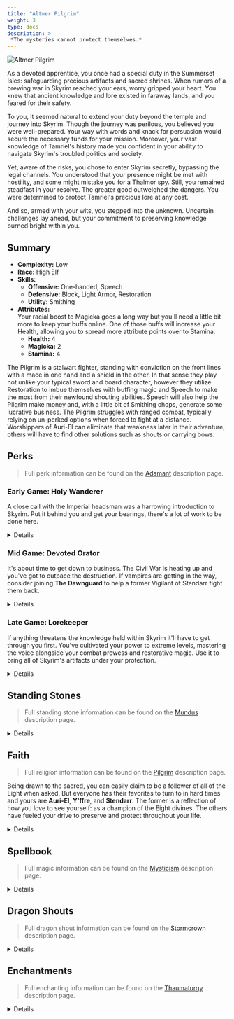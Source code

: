 ```yaml
---
title: "Altmer Pilgrim"
weight: 3
type: docs
description: >
 *The mysteries cannot protect themselves.*
---
```


![Altmer Pilgrim](/Pictures/sss/builds/altmer-pilgrim.png)

As a devoted apprentice, you once had a special duty in the Summerset Isles: safeguarding precious artifacts and sacred shrines. When rumors of a brewing war in Skyrim reached your ears, worry gripped your heart. You knew that ancient knowledge and lore existed in faraway lands, and you feared for their safety.

To you, it seemed natural to extend your duty beyond the temple and journey into Skyrim. Though the journey was perilous, you believed you were well-prepared. Your way with words and knack for persuasion would secure the necessary funds for your mission. Moreover, your vast knowledge of Tamriel's history made you confident in your ability to navigate Skyrim's troubled politics and society.

Yet, aware of the risks, you chose to enter Skyrim secretly, bypassing the legal channels. You understood that your presence might be met with hostility, and some might mistake you for a Thalmor spy. Still, you remained steadfast in your resolve. The greater good outweighed the dangers. You were determined to protect Tamriel's precious lore at any cost.

And so, armed with your wits, you stepped into the unknown. Uncertain challenges lay ahead, but your commitment to preserving knowledge burned bright within you.

## Summary

* **Complexity:** Low
* **Race:** [High Elf](## "Major Skill: Enchanting
Minor Skills: Alteration, Conjuration, Destruction, Illusion, Restoration
Highborn: Your Magicka is increased by 50 and your Magicka Regeneration is increased by 50%.")
* **Skills:**
  * **Offensive:** One-handed, Speech
  * **Defensive:** Block, Light Armor, Restoration 
  * **Utility:** Smithing
* **Attributes:**  
  Your racial boost to Magicka goes a long way but you'll need a little bit more to keep your buffs online. One of those buffs will increase your Health, allowing you to spread more attribute points over to Stamina.
  * **Health:** 4
  * **Magicka:** 2
  * **Stamina:** 4

The Pilgrim is a stalwart fighter, standing with conviction on the front lines with a mace in one hand and a shield in the other. In that sense they play not unlike your typical sword and board character, however they utilize Restoration to imbue themselves with buffing magic and Speech to make the most from their newfound shouting abilities. Speech will also help the Pilgrim make money and, with a little bit of Smithing chops, generate some lucrative business. The Pilgrim struggles with ranged combat, typically relying on un-perked options when forced to fight at a distance. Worshippers of Auri-El can eliminate that weakness later in their adventure; others will have to find other solutions such as shouts or carrying bows.

## Perks

> Full perk information can be found on the [Adamant](https://www.nexusmods.com/skyrimspecialedition/mods/30191) description page.

### Early Game: Holy Wanderer

A close call with the Imperial headsman was a harrowing introduction to Skyrim. Put it behind you and get your bearings, there's a lot of work to be done here.

<details>

#### Block

*Shields won't always save you from an incoming power attack just yet but that doesn't mean they're ineffective.*

* **Gladiator (10):** Blocking is 25% more effective.
* **Discipline (20):** Blocking with a shield reduces incoming arrow damage by 50%.

#### Light Armor

*Light armor is best for travel and your people have always excelled in it.*

* **Scout 1 (10):** Light armor is 25% more effective.
* **Agility 1 (20):** You gain 50% Stamina Regeneration while wearing a light armor chest piece.

#### One-handed

*Blunt weapons such as maces allow you to break down your enemies with less mess.*

* **Skirmisher 1 (10):** One-handed weapons do 25% more damage.
* **Armor Breaker 1 (20):** Maces reduce enemy armor rating by 150 for 10 seconds.
* **Fighter’s Stance 1 (30):** Power attacks with one-handed weapons deal 25% extra damage and have a chance to decapitate your enemies.

#### Restoration

*Novice Restoration won't offer you anything later on but for now it's a valuable lifeline.*

* **Healer 1 (10):** Restoration spells cost 25% less Magicka.
* **Recovery 1 (20):** Healing spells are 50% stronger.

#### Smithing

*Your smithing will be limited to maintaining your gear and crafting valuable jewelry.*

* **Craftsman 1 (10):** You can temper all items by one additional tier.

#### Speech

*A diplomatic touch is all you need to earn more coin in the markets.*

* **Merchant 1 (10):** You receive 25% better prices.

</details>

### Mid Game: Devoted Orator

It's about time to get down to business. The Civil War is heating up and you've got to outpace the destruction. If vampires are getting in the way, consider joining **The Dawnguard** to help a former Vigilant of Stendarr fight them back.

<details>

#### Block

*You're pretty good with a shield. Don't be afraid to hold it out in front of you while advancing*

* **Defensive Maneuvers (30):** Blocking no longer slows your movement.
* **Deflection (40):** Blocking with a shield reduces incoming magic damage by 50%.  
* **Gladiator 2 (50):** Blocking is 50% more effective.

#### Light Armor

*A second line of defense in case your shield isn't enough. And a source of stamina.*

* **Specialist 1 (30):** You receive a 25% armor bonus while wearing a light armor chest piece.
* **Unhindered (40):** Your armor weighs nothing and doesn’t slow you down while wearing a light armor chest piece.
* **Athletics 1 (40):** You move 10% faster while wearing a light armor chest piece.
* **Scout 2 (50):** Light armor is 50% more effective.
* **Agility 2 (60):** You gain 100% Stamina Regeneration while wearing a light armor chest piece.

#### One-handed

*Extra damage against staggered targets complements your first shout beautifully.*

* **Bell Ringer 1 (40):** Maces deal 25% extra damage to staggered targets. 
* **Skirmisher 2 (50):** One-handed weapons do 50% more damage.
* **Fighter’s Stance 2 (60):** Power attacks with one-handed weapons deal 50% extra damage and have a chance to decapitate your enemies.
 
#### Restoration

*It wouldn't be a Pilgrim build without the Pilgrim perks, now would it?*

* **Pilgrim 1 (30):** Divine shrines are twice as strong.
* **Divine Glory 1 (30):** Sun spells deal 25% more damage.
* **Illumination (40):** Regeneration and Attunement spells last three times as long when dual cast.
* **Healer 2 (50):** Restoration spells cost 50% less Magicka. 
* **Pilgrim 2 (60):** Divine shrines are twice as strong and you receive additional bonuses when you pray at their shrines.

#### Smithing

*Improved tempering not only gives you more oomph in your equipment, it can make your refurbished loot more valuable.*

* **Blacksmith (30):** You can temper all items by one additional tier.
* **Craftsman 2 (50):** You can temper all items by two additional tiers.

#### Speech

*Flip your loot in the markets to fund your next adventure, then rinse and repeat.*

* **Silver Tongue (20):** You are much more likely to succeed at persuasion and intimidation, and you can bribe guards to ignore crimes.
* **Bard 1 (30):** Your bard songs are twice as strong.
* **Supply and Demand 1 (30):** Merchants have extra gold.
* **Minstrel (40):** Your bard songs last three times as long.

</details>

### Late Game: Lorekeeper

If anything threatens the knowledge held within Skyrim it'll have to get through you first. You've cultivated your power to extreme levels, mastering the voice alongside your combat prowess and restorative magic. Use it to bring all of Skyrim's artifacts under your protection.

<details>

#### Block

*A passive method of staggering your opponents? An absolute treat for your mace!*

* **Blocking Expertise (60):** Blocking costs 50% less Stamina.
* **Determination (70):** Blocking with a shield has a 50% chance to stagger your attacker. 
 
#### Light Armor

*With all of these perks, Stamina should be more than plentiful.*

* **Adrenaline (60):** You sprint 20% faster and spend 50% less Stamina when sprinting while wearing a light armor chest piece.
* **Specialist 2 (70):** You receive a 50% armor bonus while wearing a light armor chest piece.
* **Endurance (80):** You spend 20% less Stamina when power attacking or drawing a bow while wearing a light armor chest piece.
* **Athletics 2 (90):** You move 20% faster when wearing three pieces of light armor.
* **Second Wind (100):** Your Stamina regenerates twice as fast when you fall below half Stamina while wearing a light armor chest piece.

#### One-handed

*Your blows will be doing serious internal damage at this point. Enemies won't withstand your attacks for long.*

* **Flourish (70):** You attack 20% faster with One-handed weapons.
* **Armor Breaker 2 (70):** Maces reduce enemy armor rating by 300 for 10 seconds.
* **Execute (80):** Power Attacks with One-handed weapons deal 50% extra damage against target who fall below half Health.
* **Bell Ringer 2 (90):** Maces deal 50% extra damage to staggered targets.
* **Onslaught (100):** Repeated power attacks against a single target with One-handed weapons deal up to double damage.
 
#### Restoration

*Duration buffs for your most-used spells and even more Health Regeneration.*

* **Repose (60):** Regeneration, Attunement, and Circle spells last twice as long.
* **Recovery 2 (70):** Healing spells are 100% stronger.
* **Divine Glory 2 (70):** Sun spells deal 50% more damage.
* **Resolve (80):** Healing spells are 50% stronger when the target falls below half Health.
* **Renewal (100):** Once per day, you fully heal yourself when your health drops below 25%.
 
#### Smithing

*Your ability to repair items would impress Eorlund Gray-Mane himself.*

* **Armorer (70):** You can temper all items by one additional tier.
* **Forgemaster (90):** You can temper all items by one additional tier.
 
#### Speech

*Go into business with favored shopkeepers and it will pay off in short time.*

* **Merchant (50):** You receive 50% better prices.
* **Bard 2 (60):** Your bard songs are twice as strong and grant an additional bonus to you and your allies.
* **Supply and Demand 2 (60):** Merchants have even more extra gold for bartering.


</details>

## Standing Stones

> Full standing stone information can be found on the [Mundus](https://www.nexusmods.com/skyrimspecialedition/mods/33411) description page.

<details>

<img align="right" width="100" src="/Pictures/sss/builds/the-warrior.webp">

#### The Warrior (Guardian)

***Warborn:*** *Your Health is increased by 50, and blocking is 25% more effective.*

Despite being a Stealth class, the Pilgrim is best served by the Warrior. A shieldbearer benefits greatly from the blocking bonus and the extra health allows you to spend your early attribute points elsewhere if necessary.

<img align="right" width="100" src="/Pictures/sss/builds/the-atronach.webp">

#### The Atronach

***Sorcerer’s Oath:*** *Your Magicka is increased by 100, and you have a 20% chance to absorb the Magicka from incoming spells. However, you cannot regenerate Magicka in combat.*

The Atronach runs counter to your racial bonus but with mace and shield in hand you won't be casting much of anything in the middle of combat. Use the extra Magicka to set up buffs, then draw your weapons and strike.

<img align="right" width="100" src="/Pictures/sss/builds/the-lady.webp">

#### The Lady

***Lady’s Grace:*** *Your Health, Magicka and Stamina Regeneration are increased by 50%, and by an additional 50% when you fall below half Health, Magicka, or Stamina.*

The Lady is a solid option for those who want to be versatile and switch from physical to magical more readily. This standing stone will boost your regeneration rates as they're needed, making sure you have enough Stamina and Magicka in the tank when you swap modes. If you grabbed Sun or Turn Undead spells to use against the undead, this stone is more useful.

</details>

## Faith

> Full religion information can be found on the [Pilgrim](https://www.nexusmods.com/skyrimspecialedition/mods/54099) description page.

Being drawn to the sacred, you can easily claim to be a follower of all of the Eight when asked. But everyone has their favorites to turn to in hard times and yours are **Auri-El**, **Y'ffre**, and **Stendarr**. The former is a reflection of how you love to see yourself: as a champion of the Eight divines. The others have fueled your drive to preserve and protect throughout your life.

<details>

#### Auriel

*Your Magicka is increased by 25/50. / Your sun spells and enchantments work on the living, Daedra, and automatons.*

The chief deity of your pantheon is never a bad way to go. Extra Magicka will let you invest more into Stamina for mace swinging. A devote follower will be able to unleash powerful Sun magic on most enemies, making up for your lack of ranged options.

#### Jephre

*You gain 10/20% more experience. / You gain an additional bonus that changes based on your bard song.*

Jephre the Singer plays to the bard within you and all 3 additional bonuses are useful here. The flute is very situational, but the drum is great for a defensive buff and the lute is perfect for going on the offensive. The God of Songs and Stories will help you protect the world they've grown.

#### Stendarr

*Your Health Regeneration is increased by 25/50%. / You are 25% better at blocking and bashing.*

The God of Mercy will gladly lend his steadfastness to the devout, making you more resilient on the frontlines. Health Regeneration complements spells such as Regeneration well and the secondary benefit is perfect for the shield you're already carrying.

</details>

## Spellbook

> Full magic information can be found on the [Mysticism](https://www.nexusmods.com/skyrimspecialedition/mods/27839) description page.

<details>

<img align="right" width="100" height="100" src="/Pictures/sss/builds/skill-restoration.webp">

### Restoration

Restoration is the only school of magic truly utilized by the Pilgrim and most of it is fire-and-forget due to the fact that you'll have your hands full with your weapon and shield. Sun and Turn Undead spells are nice to have in your back pocket, especially when doing Dawnguard content, but they're not your focus.

* **Regeneration (Apprentice+):** *Restores 2 Health per second for 120 seconds.*  
  Without a hand free for active healing, you'll rely on this to provide you with substantial regeneration on the frontline.

* **Attunement (Adept+):** *Your Health is increased by 50 for 120 seconds.*  
  Essentially free Health given how long this spell lasts with your Restoration perks.

* **Circle of Strength (Adept+):** *Creates a circle on the ground that lasts for 120 seconds. Restores 10 Health per second inside the circle.*  
  Honestly any and all Circle spells are your friend here. Vitality and Strength especially allow you to stand your ground in a tough fight. 

</details>

## Dragon Shouts

> Full dragon shout information can be found on the [Stormcrown](https://www.nexusmods.com/skyrimspecialedition/mods/90659) description page.

<details>

#### Dragon Aspect<sup>DB</sup>
*Cooldown: 180/240/300 seconds*  

* **Mul:** *Increases Armor Rating by 50 for 600 seconds.*
* **Qah:** *Increases Armor Rating by 100 for 600 seconds.*
* **Diiv:** *Increases Armor Rating by 100 and Magic Resistance by 25% for 600 seconds.*
* **Meditation:** *Dragon Aspect does not trigger a Shout cooldown.*

You're a pretty stalwart fighter and this shout makes you even moreso. The meditation will remove the shout cooldown completely, and *Epistolary Acumen* can bolster it further however you need.

#### Marked for Death
*Cooldown: 60/90/120 seconds*

* **Krii:** *Reduces enemy Health by 50 and Armor Rating by 50 for 30 seconds.*
* **Lun:** *Reduces enemy Health by 75 and Armor Rating by 100 for 30 seconds.*
* **Aus:** *Reduces enemy Health by 100 and Armor Rating by 150 for 30 seconds.*
* **Meditation:** *Marked for Death reduces enemy Magic Resistance by up to 25%.*
  
Your mace already strips the enemy of their armor for more damage, it only makes sense to reduce it even further.

#### Unrelenting Force
*Cooldown: 10/20/30 seconds*

* **Fus:** *Deals a 75% stagger to enemies.*
* **Ro:** *Deals a 100% stagger to enemies.*
* **Dah:** *Deals a 100% stagger and ragdolls enemies.*
* **Meditation:** *Unrelenting Force deals additional damage and breaks through wards.*

The very first shout you'll have in your arsenal and one of your best. With the *Bell Ringer* perk you'll do at least 25% extra damage to those staggered by this shout.

</details>

## Enchantments

> Full enchanting information can be found on the [Thaumaturgy](https://www.nexusmods.com/skyrimspecialedition/mods/57138) description page.

<details>

#### Weapon

* **Damage Armor:** *Reduces enemy Armor Rating by 150 for 30 seconds.*
* **Damage Weapon:** *Reduces enemy weapon damage by 25% for 30 seconds.*
* **Sun Damage:** *Deals 40 Sun damage to the undead. Targets on fire take extra damage over time.*

These may seem like boring selections but they get the job done. Your mace already lowers their armor so it makes sense to double down and get more out of each swing. Alternatively, you can help mitigate incoming damage, making it easily to block and recover. *Sun Damage* is a great offensive option as well, but only if you follow Auri-El.

#### Shield

* **Resist Magic:** *Your Magic Resistance is increased by 25%.*
* **Resist Power Attack Damage:** *You resist 50% of incoming power attack damage while blocking.*
* **Fortify Health:** *Your Health is increased by 50.*

Your shield gives you an extra enchantment slot to play around with. Use it for the coveted *Resist Magic* if you can (or *Resist Spell Damage* if you're feeling confident). In the late game you'll naturally be at Block cap for regular attacks but additional boosts are necessary for incoming power attacks. *Resist Power Attack Damage* gets you most of the way there. At lower levels, *Fortify Health* may be necessary in order to hold the line.

#### Head

* **Fortify Block:** *You block 25% more damage.*
* **Fortify Restoration Cost:** *Your Restoration spells cost 25% less.*
* **Fortify Power Attacks:** *You deal 25% more damage with power attacks.*

As you reach natural Block cap, *Fortify Block* remains useful for mitigating power attacks. *Fortify Restoration Cost* can be a lifesaver early on, allowing you to cast more spells with less Magicka investment. As you get more comfortable in the mid to late game, you can add some oomph to your power attack which land great after stripping off the enemy's armor.

#### Chest

* **Resist Magic:** *Your Magic Resistance is increased by 25%.*
* **Fortify Restoration Cost:** *Your Restoration spells cost 25% less.*
* **Fortify Power Attacks:** *You deal 25% more damage with power attacks.*

The Pilgrim is a character that hides behind their shield. Sometimes that shield will be hit with spells. Block can help with that but you'll want as much protection as you can get. Beyond that, this slot is much like the Head slot above. 

#### Gloves

* **Fortify One-handed:** *You deal 25% extra damage with One-handed weapons.*
* **Resist [Element]:** *Your [Element] Resistance is increased by 50%.*
* **Fortify Magicka:** *Your Magicka is increased by 50.*

The obvious choice is to boost your main source of damage. If you don't have enough Magicka to dual-cast your buffs for triple duration, consider Fortify Magicka to help you bridge the gap. A third option is protecting yourself from a particular element if general magic resistance isn't effective enough for you.

#### Boots

* **Fortify Stamina Regeneration:** *Your Stamina Regeneration is increased by 50%.*
* **Resist [Element]:** *Your [Element] Resistance is increased by 50%.*
* **Fortify Carry Weight:** *Your Carry Weight is increased by 50.*

None of these are must-haves so you can play around with your options. Carry Weight is always nice to have and it can help with bringing home extra loot to sell. Stamina Regeneration is probably the most useful as it will help you block and attack more readily. And more elemental resist is never a bad thing.

#### Necklace

* **Resist Magic:** *Your Magic Resistance is increased by 25%.*
* **Fortify Block:** *You block 25% more damage.*
* **Fortify Restoration Duration:** *Your Restoration spells last 50% longer.*

*Resist Magic* and *Fortify Block* are great for those looking to reach cap and you can't go wrong putting them in this slot. *Fortify Restoration Duration* is another option if you truly want to set and forget your buffs. 

#### Ring

* **Fortify One-handed:** *You deal 25% extra damage with One-handed weapons.*
* **Resist [Element]:** *Your [Element] Resistance is increased by 50%.*
* **Fortify Restoration Duration:** *Your Restoration spells last 50% longer.*

Another place to boost your main source of damage. Ideally you have 75% Magic Resistance from your other slots. If so, you can boost an elemental resistance. If not, consider *Resist Magic* here as well. If for whatever reason you don't have either enchantment, boosting your buff durations even longer is always an option.

</details>